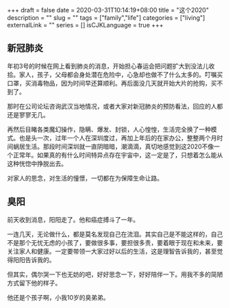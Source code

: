+++
draft = false
date = 2020-03-31T10:14:19+08:00
title = "这个2020"
description = ""
slug = "" 
tags = ["family","life"]
categories = ["living"]
externalLink = ""
series = []
isCJKLanguage = true
+++

## 新冠肺炎
年初3号的时候在网上看到肺炎的消息，开始担心春运会把问题扩大到没法儿收拾。家人，孩子，父母都会身处潜在危险中，心急却也做不了什么太多的。叮嘱买口罩，买消毒物品，因为时间早还算顺利。再后面没几天就开始大片的抢购，买不到了。

那时在公司论坛咨询武汉当地情况，或者大家对新冠肺炎的预防看法，回应的人都还是寥寥无几。

再然后目睹各类魔幻操作，隐瞒、爆发、封锁，人心惶惶，生活完全换了一种模式。也是头一次，过年一个人在深圳度过，再加上年后的在家办公，整整两个月时间蜗居生活。那段时间深圳就一直阴暗暗，潮滴滴，真切地感觉到这2020不像一个正常年。如果真的有什么时间特异点存在宇宙中，这一定是了，只想着怎么能从这种恍惚中挣脱出去。

对家人的思念，对生活的憧憬，一切都在为保障生命让路。

## 臭阳
前天收到消息，阳阳走了。他和癌症搏斗了一年。

一连几天，无论做什么，都是莫名发现自己在流泪。其实自己是不能这样的，自己不是那个无忧无虑的小孩了，要做很多事，要担很多责，要着眼于现在和未来，要关注家人和健康。一定要带领一大家过好以后的生活，这是理智告诉我的，甚至觉得阳阳告诉我的。

但其实，偶尔哭一下也无妨的吧，好好思念一下，好好陪伴一下。用我不多的简陋方式留下他的样子。

他还是个孩子啊，小我10岁的臭弟弟。
